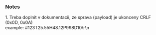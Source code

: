 
<h3>Notes</h3>
1. Treba doplnit v dokumentacii, ze sprava (payload) je ukonceny CRLF (0x0D, 0x0A) 
</br>
 example:       <b2> #123T25.55H48.12P998D10\r\n </b2>         
